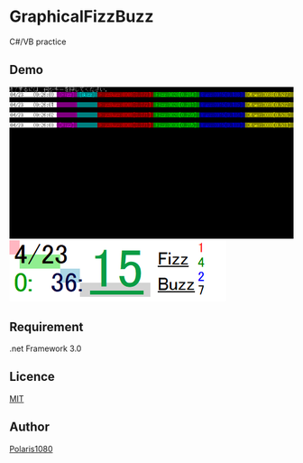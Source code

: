 GraphicalFizzBuzz
====

C#/VB practice  

## Demo

![C#](https://github.com/Polaris1080/GraphicalFizzBuzz/blob/master/Demo.gif)  
![VB](https://github.com/Polaris1080/GraphicalFizzBuzz/blob/master/Demo.png)  

## Requirement

.net Framework 3.0  
## Licence

[MIT](https://github.com/tcnksm/tool/blob/master/LICENCE)

## Author

[Polaris1080](https://github.com/Polaris1080)
